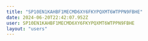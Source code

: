 ```yaml
---
title: "SP10EN1KAHBF1MECMD6XY6FKYPQXMT6WTPPN9FBHE"
date: 2024-06-20T22:42:07.952Z
user: SP10EN1KAHBF1MECMD6XY6FKYPQXMT6WTPPN9FBHE
layout: "users"
---
```

    